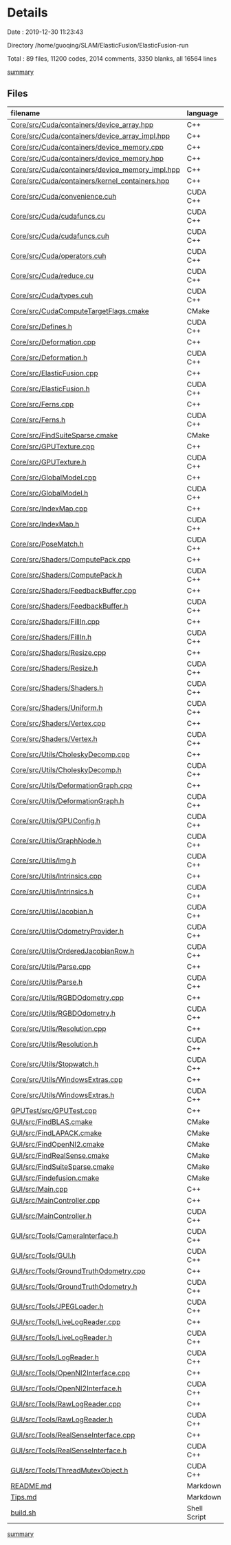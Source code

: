 # Details

Date : 2019-12-30 11:23:43

Directory /home/guoqing/SLAM/ElasticFusion/ElasticFusion-run

Total : 89 files,  11200 codes, 2014 comments, 3350 blanks, all 16564 lines

[summary](results.md)

## Files
| filename | language | code | comment | blank | total |
| :--- | :--- | ---: | ---: | ---: | ---: |
| [Core/src/Cuda/containers/device_array.hpp](file:///home/guoqing/SLAM/ElasticFusion/ElasticFusion-run/Core/src/Cuda/containers/device_array.hpp) | C++ | 62 | 146 | 50 | 258 |
| [Core/src/Cuda/containers/device_array_impl.hpp](file:///home/guoqing/SLAM/ElasticFusion/ElasticFusion-run/Core/src/Cuda/containers/device_array_impl.hpp) | C++ | 55 | 37 | 24 | 116 |
| [Core/src/Cuda/containers/device_memory.cpp](file:///home/guoqing/SLAM/ElasticFusion/ElasticFusion-run/Core/src/Cuda/containers/device_memory.cpp) | C++ | 195 | 38 | 50 | 283 |
| [Core/src/Cuda/containers/device_memory.hpp](file:///home/guoqing/SLAM/ElasticFusion/ElasticFusion-run/Core/src/Cuda/containers/device_memory.hpp) | C++ | 60 | 136 | 52 | 248 |
| [Core/src/Cuda/containers/device_memory_impl.hpp](file:///home/guoqing/SLAM/ElasticFusion/ElasticFusion-run/Core/src/Cuda/containers/device_memory_impl.hpp) | C++ | 30 | 37 | 11 | 78 |
| [Core/src/Cuda/containers/kernel_containers.hpp](file:///home/guoqing/SLAM/ElasticFusion/ElasticFusion-run/Core/src/Cuda/containers/kernel_containers.hpp) | C++ | 42 | 36 | 18 | 96 |
| [Core/src/Cuda/convenience.cuh](file:///home/guoqing/SLAM/ElasticFusion/ElasticFusion-run/Core/src/Cuda/convenience.cuh) | CUDA C++ | 18 | 50 | 6 | 74 |
| [Core/src/Cuda/cudafuncs.cu](file:///home/guoqing/SLAM/ElasticFusion/ElasticFusion-run/Core/src/Cuda/cudafuncs.cu) | CUDA C++ | 466 | 55 | 153 | 674 |
| [Core/src/Cuda/cudafuncs.cuh](file:///home/guoqing/SLAM/ElasticFusion/ElasticFusion-run/Core/src/Cuda/cudafuncs.cuh) | CUDA C++ | 108 | 50 | 22 | 180 |
| [Core/src/Cuda/operators.cuh](file:///home/guoqing/SLAM/ElasticFusion/ElasticFusion-run/Core/src/Cuda/operators.cuh) | CUDA C++ | 33 | 50 | 11 | 94 |
| [Core/src/Cuda/reduce.cu](file:///home/guoqing/SLAM/ElasticFusion/ElasticFusion-run/Core/src/Cuda/reduce.cu) | CUDA C++ | 834 | 58 | 249 | 1,141 |
| [Core/src/Cuda/types.cuh](file:///home/guoqing/SLAM/ElasticFusion/ElasticFusion-run/Core/src/Cuda/types.cuh) | CUDA C++ | 103 | 54 | 27 | 184 |
| [Core/src/CudaComputeTargetFlags.cmake](file:///home/guoqing/SLAM/ElasticFusion/ElasticFusion-run/Core/src/CudaComputeTargetFlags.cmake) | CMake | 37 | 0 | 6 | 43 |
| [Core/src/Defines.h](file:///home/guoqing/SLAM/ElasticFusion/ElasticFusion-run/Core/src/Defines.h) | CUDA C++ | 10 | 5 | 3 | 18 |
| [Core/src/Deformation.cpp](file:///home/guoqing/SLAM/ElasticFusion/ElasticFusion-run/Core/src/Deformation.cpp) | C++ | 225 | 24 | 74 | 323 |
| [Core/src/Deformation.h](file:///home/guoqing/SLAM/ElasticFusion/ElasticFusion-run/Core/src/Deformation.h) | CUDA C++ | 93 | 17 | 23 | 133 |
| [Core/src/ElasticFusion.cpp](file:///home/guoqing/SLAM/ElasticFusion/ElasticFusion-run/Core/src/ElasticFusion.cpp) | C++ | 775 | 34 | 188 | 997 |
| [Core/src/ElasticFusion.h](file:///home/guoqing/SLAM/ElasticFusion/ElasticFusion-run/Core/src/ElasticFusion.h) | CUDA C++ | 130 | 147 | 54 | 331 |
| [Core/src/Ferns.cpp](file:///home/guoqing/SLAM/ElasticFusion/ElasticFusion-run/Core/src/Ferns.cpp) | C++ | 287 | 23 | 81 | 391 |
| [Core/src/Ferns.h](file:///home/guoqing/SLAM/ElasticFusion/ElasticFusion-run/Core/src/Ferns.h) | CUDA C++ | 136 | 17 | 33 | 186 |
| [Core/src/FindSuiteSparse.cmake](file:///home/guoqing/SLAM/ElasticFusion/ElasticFusion-run/Core/src/FindSuiteSparse.cmake) | CMake | 108 | 0 | 13 | 121 |
| [Core/src/GPUTexture.cpp](file:///home/guoqing/SLAM/ElasticFusion/ElasticFusion-run/Core/src/GPUTexture.cpp) | C++ | 42 | 17 | 6 | 65 |
| [Core/src/GPUTexture.h](file:///home/guoqing/SLAM/ElasticFusion/ElasticFusion-run/Core/src/GPUTexture.h) | CUDA C++ | 31 | 17 | 12 | 60 |
| [Core/src/GlobalModel.cpp](file:///home/guoqing/SLAM/ElasticFusion/ElasticFusion-run/Core/src/GlobalModel.cpp) | C++ | 422 | 26 | 186 | 634 |
| [Core/src/GlobalModel.h](file:///home/guoqing/SLAM/ElasticFusion/ElasticFusion-run/Core/src/GlobalModel.h) | CUDA C++ | 84 | 23 | 25 | 132 |
| [Core/src/IndexMap.cpp](file:///home/guoqing/SLAM/ElasticFusion/ElasticFusion-run/Core/src/IndexMap.cpp) | C++ | 355 | 17 | 108 | 480 |
| [Core/src/IndexMap.h](file:///home/guoqing/SLAM/ElasticFusion/ElasticFusion-run/Core/src/IndexMap.h) | CUDA C++ | 151 | 17 | 36 | 204 |
| [Core/src/PoseMatch.h](file:///home/guoqing/SLAM/ElasticFusion/ElasticFusion-run/Core/src/PoseMatch.h) | CUDA C++ | 28 | 17 | 6 | 51 |
| [Core/src/Shaders/ComputePack.cpp](file:///home/guoqing/SLAM/ElasticFusion/ElasticFusion-run/Core/src/Shaders/ComputePack.cpp) | C++ | 39 | 17 | 18 | 74 |
| [Core/src/Shaders/ComputePack.h](file:///home/guoqing/SLAM/ElasticFusion/ElasticFusion-run/Core/src/Shaders/ComputePack.h) | CUDA C++ | 21 | 17 | 9 | 47 |
| [Core/src/Shaders/FeedbackBuffer.cpp](file:///home/guoqing/SLAM/ElasticFusion/ElasticFusion-run/Core/src/Shaders/FeedbackBuffer.cpp) | C++ | 111 | 17 | 43 | 171 |
| [Core/src/Shaders/FeedbackBuffer.h](file:///home/guoqing/SLAM/ElasticFusion/ElasticFusion-run/Core/src/Shaders/FeedbackBuffer.h) | CUDA C++ | 32 | 17 | 12 | 61 |
| [Core/src/Shaders/FillIn.cpp](file:///home/guoqing/SLAM/ElasticFusion/ElasticFusion-run/Core/src/Shaders/FillIn.cpp) | C++ | 123 | 17 | 56 | 196 |
| [Core/src/Shaders/FillIn.h](file:///home/guoqing/SLAM/ElasticFusion/ElasticFusion-run/Core/src/Shaders/FillIn.h) | CUDA C++ | 29 | 17 | 11 | 57 |
| [Core/src/Shaders/Resize.cpp](file:///home/guoqing/SLAM/ElasticFusion/ElasticFusion-run/Core/src/Shaders/Resize.cpp) | C++ | 103 | 17 | 51 | 171 |
| [Core/src/Shaders/Resize.h](file:///home/guoqing/SLAM/ElasticFusion/ElasticFusion-run/Core/src/Shaders/Resize.h) | CUDA C++ | 34 | 17 | 10 | 61 |
| [Core/src/Shaders/Shaders.h](file:///home/guoqing/SLAM/ElasticFusion/ElasticFusion-run/Core/src/Shaders/Shaders.h) | CUDA C++ | 77 | 17 | 20 | 114 |
| [Core/src/Shaders/Uniform.h](file:///home/guoqing/SLAM/ElasticFusion/ElasticFusion-run/Core/src/Shaders/Uniform.h) | CUDA C++ | 57 | 17 | 15 | 89 |
| [Core/src/Shaders/Vertex.cpp](file:///home/guoqing/SLAM/ElasticFusion/ElasticFusion-run/Core/src/Shaders/Vertex.cpp) | C++ | 2 | 35 | 4 | 41 |
| [Core/src/Shaders/Vertex.h](file:///home/guoqing/SLAM/ElasticFusion/ElasticFusion-run/Core/src/Shaders/Vertex.h) | CUDA C++ | 12 | 17 | 8 | 37 |
| [Core/src/Utils/CholeskyDecomp.cpp](file:///home/guoqing/SLAM/ElasticFusion/ElasticFusion-run/Core/src/Utils/CholeskyDecomp.cpp) | C++ | 65 | 17 | 26 | 108 |
| [Core/src/Utils/CholeskyDecomp.h](file:///home/guoqing/SLAM/ElasticFusion/ElasticFusion-run/Core/src/Utils/CholeskyDecomp.h) | CUDA C++ | 17 | 17 | 9 | 43 |
| [Core/src/Utils/DeformationGraph.cpp](file:///home/guoqing/SLAM/ElasticFusion/ElasticFusion-run/Core/src/Utils/DeformationGraph.cpp) | C++ | 762 | 38 | 227 | 1,027 |
| [Core/src/Utils/DeformationGraph.h](file:///home/guoqing/SLAM/ElasticFusion/ElasticFusion-run/Core/src/Utils/DeformationGraph.h) | CUDA C++ | 110 | 33 | 42 | 185 |
| [Core/src/Utils/GPUConfig.h](file:///home/guoqing/SLAM/ElasticFusion/ElasticFusion-run/Core/src/Utils/GPUConfig.h) | CUDA C++ | 128 | 20 | 28 | 176 |
| [Core/src/Utils/GraphNode.h](file:///home/guoqing/SLAM/ElasticFusion/ElasticFusion-run/Core/src/Utils/GraphNode.h) | CUDA C++ | 17 | 17 | 6 | 40 |
| [Core/src/Utils/Img.h](file:///home/guoqing/SLAM/ElasticFusion/ElasticFusion-run/Core/src/Utils/Img.h) | CUDA C++ | 47 | 17 | 11 | 75 |
| [Core/src/Utils/Intrinsics.cpp](file:///home/guoqing/SLAM/ElasticFusion/ElasticFusion-run/Core/src/Utils/Intrinsics.cpp) | C++ | 6 | 5 | 4 | 15 |
| [Core/src/Utils/Intrinsics.h](file:///home/guoqing/SLAM/ElasticFusion/ElasticFusion-run/Core/src/Utils/Intrinsics.h) | CUDA C++ | 36 | 17 | 12 | 65 |
| [Core/src/Utils/Jacobian.h](file:///home/guoqing/SLAM/ElasticFusion/ElasticFusion-run/Core/src/Utils/Jacobian.h) | CUDA C++ | 46 | 17 | 15 | 78 |
| [Core/src/Utils/OdometryProvider.h](file:///home/guoqing/SLAM/ElasticFusion/ElasticFusion-run/Core/src/Utils/OdometryProvider.h) | CUDA C++ | 56 | 18 | 23 | 97 |
| [Core/src/Utils/OrderedJacobianRow.h](file:///home/guoqing/SLAM/ElasticFusion/ElasticFusion-run/Core/src/Utils/OrderedJacobianRow.h) | CUDA C++ | 46 | 19 | 12 | 77 |
| [Core/src/Utils/Parse.cpp](file:///home/guoqing/SLAM/ElasticFusion/ElasticFusion-run/Core/src/Utils/Parse.cpp) | C++ | 71 | 18 | 20 | 109 |
| [Core/src/Utils/Parse.h](file:///home/guoqing/SLAM/ElasticFusion/ElasticFusion-run/Core/src/Utils/Parse.h) | CUDA C++ | 31 | 17 | 14 | 62 |
| [Core/src/Utils/RGBDOdometry.cpp](file:///home/guoqing/SLAM/ElasticFusion/ElasticFusion-run/Core/src/Utils/RGBDOdometry.cpp) | C++ | 462 | 20 | 127 | 609 |
| [Core/src/Utils/RGBDOdometry.h](file:///home/guoqing/SLAM/ElasticFusion/ElasticFusion-run/Core/src/Utils/RGBDOdometry.h) | CUDA C++ | 83 | 17 | 37 | 137 |
| [Core/src/Utils/Resolution.cpp](file:///home/guoqing/SLAM/ElasticFusion/ElasticFusion-run/Core/src/Utils/Resolution.cpp) | C++ | 6 | 5 | 4 | 15 |
| [Core/src/Utils/Resolution.h](file:///home/guoqing/SLAM/ElasticFusion/ElasticFusion-run/Core/src/Utils/Resolution.h) | CUDA C++ | 41 | 17 | 13 | 71 |
| [Core/src/Utils/Stopwatch.h](file:///home/guoqing/SLAM/ElasticFusion/ElasticFusion-run/Core/src/Utils/Stopwatch.h) | CUDA C++ | 173 | 17 | 44 | 234 |
| [Core/src/Utils/WindowsExtras.cpp](file:///home/guoqing/SLAM/ElasticFusion/ElasticFusion-run/Core/src/Utils/WindowsExtras.cpp) | C++ | 26 | 6 | 9 | 41 |
| [Core/src/Utils/WindowsExtras.h](file:///home/guoqing/SLAM/ElasticFusion/ElasticFusion-run/Core/src/Utils/WindowsExtras.h) | CUDA C++ | 6 | 5 | 6 | 17 |
| [GPUTest/src/GPUTest.cpp](file:///home/guoqing/SLAM/ElasticFusion/ElasticFusion-run/GPUTest/src/GPUTest.cpp) | C++ | 234 | 17 | 83 | 334 |
| [GUI/src/FindBLAS.cmake](file:///home/guoqing/SLAM/ElasticFusion/ElasticFusion-run/GUI/src/FindBLAS.cmake) | CMake | 458 | 0 | 48 | 506 |
| [GUI/src/FindLAPACK.cmake](file:///home/guoqing/SLAM/ElasticFusion/ElasticFusion-run/GUI/src/FindLAPACK.cmake) | CMake | 282 | 0 | 36 | 318 |
| [GUI/src/FindOpenNI2.cmake](file:///home/guoqing/SLAM/ElasticFusion/ElasticFusion-run/GUI/src/FindOpenNI2.cmake) | CMake | 69 | 0 | 9 | 78 |
| [GUI/src/FindRealSense.cmake](file:///home/guoqing/SLAM/ElasticFusion/ElasticFusion-run/GUI/src/FindRealSense.cmake) | CMake | 5 | 0 | 5 | 10 |
| [GUI/src/FindSuiteSparse.cmake](file:///home/guoqing/SLAM/ElasticFusion/ElasticFusion-run/GUI/src/FindSuiteSparse.cmake) | CMake | 108 | 0 | 13 | 121 |
| [GUI/src/Findefusion.cmake](file:///home/guoqing/SLAM/ElasticFusion/ElasticFusion-run/GUI/src/Findefusion.cmake) | CMake | 26 | 0 | 6 | 32 |
| [GUI/src/Main.cpp](file:///home/guoqing/SLAM/ElasticFusion/ElasticFusion-run/GUI/src/Main.cpp) | C++ | 7 | 17 | 5 | 29 |
| [GUI/src/MainController.cpp](file:///home/guoqing/SLAM/ElasticFusion/ElasticFusion-run/GUI/src/MainController.cpp) | C++ | 448 | 17 | 104 | 569 |
| [GUI/src/MainController.h](file:///home/guoqing/SLAM/ElasticFusion/ElasticFusion-run/GUI/src/MainController.h) | CUDA C++ | 51 | 17 | 16 | 84 |
| [GUI/src/Tools/CameraInterface.h](file:///home/guoqing/SLAM/ElasticFusion/ElasticFusion-run/GUI/src/Tools/CameraInterface.h) | CUDA C++ | 18 | 0 | 7 | 25 |
| [GUI/src/Tools/GUI.h](file:///home/guoqing/SLAM/ElasticFusion/ElasticFusion-run/GUI/src/Tools/GUI.h) | CUDA C++ | 316 | 20 | 99 | 435 |
| [GUI/src/Tools/GroundTruthOdometry.cpp](file:///home/guoqing/SLAM/ElasticFusion/ElasticFusion-run/GUI/src/Tools/GroundTruthOdometry.cpp) | C++ | 71 | 18 | 17 | 106 |
| [GUI/src/Tools/GroundTruthOdometry.h](file:///home/guoqing/SLAM/ElasticFusion/ElasticFusion-run/GUI/src/Tools/GroundTruthOdometry.h) | CUDA C++ | 27 | 17 | 11 | 55 |
| [GUI/src/Tools/JPEGLoader.h](file:///home/guoqing/SLAM/ElasticFusion/ElasticFusion-run/GUI/src/Tools/JPEGLoader.h) | CUDA C++ | 56 | 18 | 28 | 102 |
| [GUI/src/Tools/LiveLogReader.cpp](file:///home/guoqing/SLAM/ElasticFusion/ElasticFusion-run/GUI/src/Tools/LiveLogReader.cpp) | C++ | 99 | 17 | 31 | 147 |
| [GUI/src/Tools/LiveLogReader.h](file:///home/guoqing/SLAM/ElasticFusion/ElasticFusion-run/GUI/src/Tools/LiveLogReader.h) | CUDA C++ | 46 | 17 | 23 | 86 |
| [GUI/src/Tools/LogReader.h](file:///home/guoqing/SLAM/ElasticFusion/ElasticFusion-run/GUI/src/Tools/LogReader.h) | CUDA C++ | 64 | 17 | 21 | 102 |
| [GUI/src/Tools/OpenNI2Interface.cpp](file:///home/guoqing/SLAM/ElasticFusion/ElasticFusion-run/GUI/src/Tools/OpenNI2Interface.cpp) | C++ | 234 | 19 | 48 | 301 |
| [GUI/src/Tools/OpenNI2Interface.h](file:///home/guoqing/SLAM/ElasticFusion/ElasticFusion-run/GUI/src/Tools/OpenNI2Interface.h) | CUDA C++ | 123 | 19 | 41 | 183 |
| [GUI/src/Tools/RawLogReader.cpp](file:///home/guoqing/SLAM/ElasticFusion/ElasticFusion-run/GUI/src/Tools/RawLogReader.cpp) | C++ | 134 | 17 | 41 | 192 |
| [GUI/src/Tools/RawLogReader.h](file:///home/guoqing/SLAM/ElasticFusion/ElasticFusion-run/GUI/src/Tools/RawLogReader.h) | CUDA C++ | 31 | 17 | 19 | 67 |
| [GUI/src/Tools/RealSenseInterface.cpp](file:///home/guoqing/SLAM/ElasticFusion/ElasticFusion-run/GUI/src/Tools/RealSenseInterface.cpp) | C++ | 107 | 0 | 24 | 131 |
| [GUI/src/Tools/RealSenseInterface.h](file:///home/guoqing/SLAM/ElasticFusion/ElasticFusion-run/GUI/src/Tools/RealSenseInterface.h) | CUDA C++ | 110 | 1 | 34 | 145 |
| [GUI/src/Tools/ThreadMutexObject.h](file:///home/guoqing/SLAM/ElasticFusion/ElasticFusion-run/GUI/src/Tools/ThreadMutexObject.h) | CUDA C++ | 87 | 17 | 41 | 145 |
| [README.md](file:///home/guoqing/SLAM/ElasticFusion/ElasticFusion-run/README.md) | Markdown | 138 | 0 | 57 | 195 |
| [Tips.md](file:///home/guoqing/SLAM/ElasticFusion/ElasticFusion-run/Tips.md) | Markdown | 3 | 0 | 3 | 6 |
| [build.sh](file:///home/guoqing/SLAM/ElasticFusion/ElasticFusion-run/build.sh) | Shell Script | 53 | 5 | 7 | 65 |

[summary](results.md)